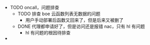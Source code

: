- TODO oncall，问题排查
	- TODO 排查 boe 云函数列表无数据的问题
		- 用户手动部署后函数又回来了，但是后来又被删了
	- DONE 代理都申请好了，但是访问还是报错 nac，只有 hl 有问题
		- hl 有问题的根因待排查
-